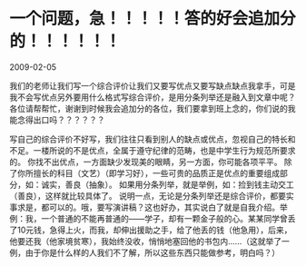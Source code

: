 # 一个问题，急！！！！！答的好会追加分的！！！！！！
2009-02-05


我们的老师让我们写一个综合评价让我们又要写优点又要写缺点缺点我拿手，可是我不会写优点另外要用什么格式写综合评价，是用分条列举还是融入到文章中呢？各位请帮帮忙，谢谢到时候我会追加分的各位，我们要拿到班上念的，你们说的我能念得出口吗？？？？？？


写自己的综合评价不好写，我们往往只看到别人的缺点或优点，忽视自己的特长和不足。一楼所说的不是优点，全属于遵守纪律的范畴，也是中学生行为规范所要求的。 你找不出优点，一方面缺少发现美的眼睛，另一方面，你可能各项平平。 除了你所擅长的科目（文艺）（即学习好），一些可贵的品质正是优点的重要组成部分，如：诚实，善良（抽象）。 如果用分条列举，就是举例，如：捡到钱主动交工（善良），这样就比较具体了。 说明一点，无论是分条列举还是综合评价，都要实事求是，都可以的。哦，要写演讲稿？这也好办，其实说白了就是自我介绍。举例：我，一个普通的不能再普通的——学子，却有一颗金子般的心。某某同学曾丢了10元钱，急得上火，而我，却伸出援助之手，给了他丢的钱（他急用），后来，他要还我（他家境贫寒），我始终没收，悄悄地塞回他的书包内……（这就举了一例，由于你是什么样的人我们不了解，所以这些东西只能做参考，明白吗？）

